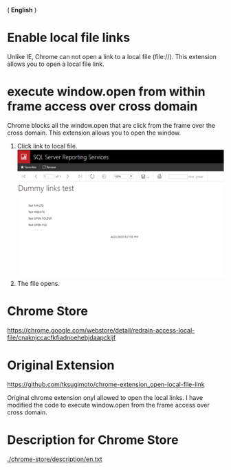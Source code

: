 ( **English** )

# Enable local file links
Unlike IE, Chrome can not open a link to a local file (file://).
This extension allows you to open a local file link.

# execute window.open from within frame access over cross domain
Chrome blocks all the window.open that are click from the frame over the cross domain.
This extension allows you to open the window.

1. Click link to local file.<br>
    <img src="chrome-store/screenshot-01.png" width="640px;">
1. The file opens.

# Chrome Store
https://chrome.google.com/webstore/detail/redrain-access-local-file/cnaknjccacfkfiadnoehebjdaapckljf

# Original Extension
https://github.com/tksugimoto/chrome-extension_open-local-file-link

Original chrome extension onyl allowed to open the local links. I have modified the code to execute window.open from the frame access over cross domain.

# Description for Chrome Store
[./chrome-store/description/en.txt](./chrome-store/description/en.txt)
